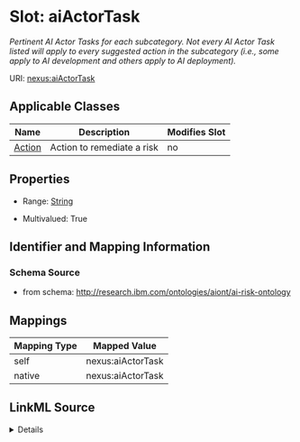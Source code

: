 

# Slot: aiActorTask


_Pertinent AI Actor Tasks for each subcategory. Not every AI Actor Task listed will apply to every suggested action in the subcategory (i.e., some apply to AI development and others apply to AI deployment)._





URI: [nexus:aiActorTask](http://research.ibm.com/ontologies/aiont/aiActorTask)



<!-- no inheritance hierarchy -->





## Applicable Classes

| Name | Description | Modifies Slot |
| --- | --- | --- |
| [Action](Action.md) | Action to remediate a risk |  no  |







## Properties

* Range: [String](String.md)

* Multivalued: True





## Identifier and Mapping Information







### Schema Source


* from schema: http://research.ibm.com/ontologies/aiont/ai-risk-ontology




## Mappings

| Mapping Type | Mapped Value |
| ---  | ---  |
| self | nexus:aiActorTask |
| native | nexus:aiActorTask |




## LinkML Source

<details>
```yaml
name: aiActorTask
description: Pertinent AI Actor Tasks for each subcategory. Not every AI Actor Task
  listed will apply to every suggested action in the subcategory (i.e., some apply
  to AI development and others apply to AI deployment).
from_schema: http://research.ibm.com/ontologies/aiont/ai-risk-ontology
rank: 1000
alias: aiActorTask
owner: Action
domain_of:
- Action
range: string
multivalued: true

```
</details>